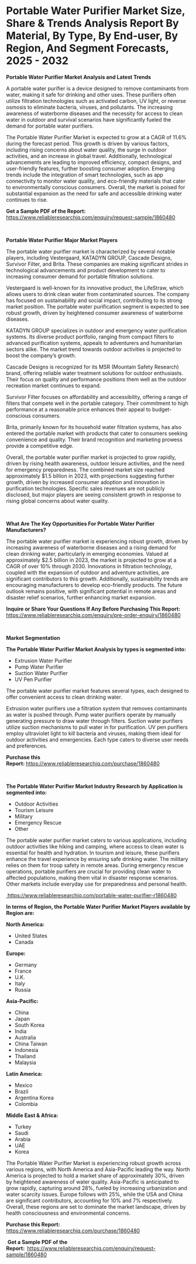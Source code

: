 <p><h1>Portable Water Purifier Market Size, Share & Trends Analysis Report By Material, By Type, By End-user, By Region, And Segment Forecasts, 2025 - 2032</h1></p><p><strong>Portable Water Purifier Market Analysis and Latest Trends</strong></p>
<p><p>A portable water purifier is a device designed to remove contaminants from water, making it safe for drinking and other uses. These purifiers often utilize filtration technologies such as activated carbon, UV light, or reverse osmosis to eliminate bacteria, viruses, and pollutants. The increasing awareness of waterborne diseases and the necessity for access to clean water in outdoor and survival scenarios have significantly fueled the demand for portable water purifiers.</p><p>The Portable Water Purifier Market is expected to grow at a CAGR of 11.6% during the forecast period. This growth is driven by various factors, including rising concerns about water quality, the surge in outdoor activities, and an increase in global travel. Additionally, technological advancements are leading to improved efficiency, compact designs, and user-friendly features, further boosting consumer adoption. Emerging trends include the integration of smart technologies, such as app connectivity to monitor water quality, and eco-friendly materials that cater to environmentally conscious consumers. Overall, the market is poised for substantial expansion as the need for safe and accessible drinking water continues to rise.</p></p>
<p><strong>Get a Sample PDF of the Report:&nbsp;</strong> <a href="https://www.reliableresearchiq.com/enquiry/request-sample/1860480?utm_campaign=2277&utm_medium=2&utm_source=Github&utm_content=ia&utm_term=16042025&utm_id=portable-water-purifier">https://www.reliableresearchiq.com/enquiry/request-sample/1860480</a></p>
<p>&nbsp;</p>
<p><strong>Portable Water Purifier Major Market Players</strong></p>
<p><p>The portable water purifier market is characterized by several notable players, including Vestergaard, KATADYN GROUP, Cascade Designs, Survivor Filter, and Brita. These companies are making significant strides in technological advancements and product development to cater to increasing consumer demand for portable filtration solutions.</p><p>Vestergaard is well-known for its innovative product, the LifeStraw, which allows users to drink clean water from contaminated sources. The company has focused on sustainability and social impact, contributing to its strong market position. The portable water purification segment is expected to see robust growth, driven by heightened consumer awareness of waterborne diseases.</p><p>KATADYN GROUP specializes in outdoor and emergency water purification systems. Its diverse product portfolio, ranging from compact filters to advanced purification systems, appeals to adventurers and humanitarian sectors alike. The market trend towards outdoor activities is projected to boost the company’s growth.</p><p>Cascade Designs is recognized for its MSR (Mountain Safety Research) brand, offering reliable water treatment solutions for outdoor enthusiasts. Their focus on quality and performance positions them well as the outdoor recreation market continues to expand.</p><p>Survivor Filter focuses on affordability and accessibility, offering a range of filters that compete well in the portable category. Their commitment to high performance at a reasonable price enhances their appeal to budget-conscious consumers.</p><p>Brita, primarily known for its household water filtration systems, has also entered the portable market with products that cater to consumers seeking convenience and quality. Their brand recognition and marketing prowess provide a competitive edge.</p><p>Overall, the portable water purifier market is projected to grow rapidly, driven by rising health awareness, outdoor leisure activities, and the need for emergency preparedness. The combined market size reached approximately $1.5 billion in 2023, with projections suggesting further growth, driven by increased consumer adoption and innovation in purification technologies. Specific sales revenues are not publicly disclosed, but major players are seeing consistent growth in response to rising global concerns about water quality.</p></p>
<p>&nbsp;</p>
<p><strong>What Are The Key Opportunities For Portable Water Purifier Manufacturers?</strong></p>
<p><p>The portable water purifier market is experiencing robust growth, driven by increasing awareness of waterborne diseases and a rising demand for clean drinking water, particularly in emerging economies. Valued at approximately $2.5 billion in 2023, the market is projected to grow at a CAGR of over 10% through 2030. Innovations in filtration technology, coupled with the expansion of outdoor and adventure activities, are significant contributors to this growth. Additionally, sustainability trends are encouraging manufacturers to develop eco-friendly products. The future outlook remains positive, with significant potential in remote areas and disaster relief scenarios, further enhancing market expansion.</p></p>
<p><strong>Inquire or Share Your Questions If Any Before Purchasing This Report:</strong> <a href="https://www.reliableresearchiq.com/enquiry/pre-order-enquiry/1860480?utm_campaign=2277&utm_medium=2&utm_source=Github&utm_content=ia&utm_term=16042025&utm_id=portable-water-purifier">https://www.reliableresearchiq.com/enquiry/pre-order-enquiry/1860480</a></p>
<p>&nbsp;</p>
<p><strong>Market Segmentation</strong></p>
<p><strong>The Portable Water Purifier Market Analysis by types is segmented into:</strong></p>
<p><ul><li>Extrusion Water Purifier</li><li>Pump Water Purifier</li><li>Suction Water Purifier</li><li>UV Pen Purifier</li></ul></p>
<p><p>The portable water purifier market features several types, each designed to offer convenient access to clean drinking water. </p><p>Extrusion water purifiers use a filtration system that removes contaminants as water is pushed through. Pump water purifiers operate by manually generating pressure to draw water through filters. Suction water purifiers utilize suction mechanisms to pull water in for purification. UV pen purifiers employ ultraviolet light to kill bacteria and viruses, making them ideal for outdoor activities and emergencies. Each type caters to diverse user needs and preferences.</p></p>
<p><strong>Purchase this Report:&nbsp;</strong><a href="https://www.reliableresearchiq.com/purchase/1860480?utm_campaign=2277&utm_medium=2&utm_source=Github&utm_content=ia&utm_term=16042025&utm_id=portable-water-purifier">https://www.reliableresearchiq.com/purchase/1860480</a></p>
<p>&nbsp;</p>
<p><strong>The Portable Water Purifier Market Industry Research by Application is segmented into:</strong></p>
<p><ul><li>Outdoor Activities</li><li>Tourism Leisure</li><li>Military</li><li>Emergency Rescue</li><li>Other</li></ul></p>
<p><p>The portable water purifier market caters to various applications, including outdoor activities like hiking and camping, where access to clean water is essential for health and hydration. In tourism and leisure, these purifiers enhance the travel experience by ensuring safe drinking water. The military relies on them for troop safety in remote areas. During emergency rescue operations, portable purifiers are crucial for providing clean water to affected populations, making them vital in disaster response scenarios. Other markets include everyday use for preparedness and personal health.</p></p>
<p><a href="https://www.reliableresearchiq.com/portable-water-purifier-r1860480?utm_campaign=2277&utm_medium=2&utm_source=Github&utm_content=ia&utm_term=16042025&utm_id=portable-water-purifier">&nbsp;https://www.reliableresearchiq.com/portable-water-purifier-r1860480</a></p>
<p><strong>In terms of Region, the Portable Water Purifier Market Players available by Region are:</strong></p>
<p>
    <p> <strong> North America: </strong>
        <ul>
            <li>United States</li>
            <li>Canada</li>
        </ul>
        </p> 
    <p> <strong> Europe: </strong>
        <ul>
            <li>Germany</li>
            <li>France</li>
            <li>U.K.</li>
            <li>Italy</li>
            <li>Russia</li>
        </ul>
        </p> 
    <p> <strong> Asia-Pacific: </strong>
        <ul>
            <li>China</li>
            <li>Japan</li>
            <li>South Korea</li>
            <li>India</li>
            <li>Australia</li>
            <li>China Taiwan</li>
            <li>Indonesia</li>
            <li>Thailand</li>
            <li>Malaysia</li>
        </ul>
        </p> 
    <p> <strong> Latin America: </strong>
        <ul>
            <li>Mexico</li>
            <li>Brazil</li>
            <li>Argentina Korea</li>
            <li>Colombia</li>
        </ul>
        </p> 
    <p> <strong> Middle East & Africa: </strong>
        <ul>
            <li>Turkey</li>
            <li>Saudi</li>
            <li>Arabia</li>
            <li>UAE</li>
            <li>Korea</li>
        </ul>
    </p>
    </p>
<p><p>The Portable Water Purifier Market is experiencing robust growth across various regions, with North America and Asia-Pacific leading the way. North America is projected to hold a market share of approximately 30%, driven by heightened awareness of water quality. Asia-Pacific is anticipated to grow rapidly, capturing around 28%, fueled by increasing urbanization and water scarcity issues. Europe follows with 25%, while the USA and China are significant contributors, accounting for 10% and 7% respectively. Overall, these regions are set to dominate the market landscape, driven by health consciousness and environmental concerns.</p></p>
<p><strong>Purchase this Report: </strong><a href="https://www.reliableresearchiq.com/purchase/1860480?utm_campaign=2277&utm_medium=2&utm_source=Github&utm_content=ia&utm_term=16042025&utm_id=portable-water-purifier">https://www.reliableresearchiq.com/purchase/1860480</a></p>
<p>&nbsp;<strong>Get a Sample PDF of the Report:&nbsp;&nbsp;</strong><a href="https://www.reliableresearchiq.com/enquiry/request-sample/1860480?utm_campaign=2277&utm_medium=2&utm_source=Github&utm_content=ia&utm_term=16042025&utm_id=portable-water-purifier">https://www.reliableresearchiq.com/enquiry/request-sample/1860480</a></p>
<p><strong></strong></p>
<p><p></p><p></p><p></p></p>